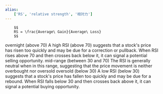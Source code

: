 ```yaml
---
alias:
    ['RS', 'relative strength', '相対力']
---
```

        $$
        RS = \frac{Average\ Gain}{Average\ Loss}
        $$
overnight (above 70)
    A high RSI (above 70) suggests that a stock's price has risen too quickly and may be due for a correction or pullback.
    When RSI rises above 70 and then crosses back below it, it can signal a potential selling opportunity.
mid-range (between 30 and 70)
    The RSI is generally neutral when in this range, suggesting that the price movement is neither overbought nor oversold
oversold (below 30)
    A low RSI (below 30) suggests that a stock's price has fallen too quickly and may be due for a rebound.
    When RSI falls below 30 and then crosses back above it, it can signal a potential buying opportunity.        